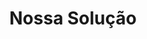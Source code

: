---
title: Nossa Solução

sections:
- block: markdown
  content:
    title: teste
    subtitle: 'tste'
    text: teste


---